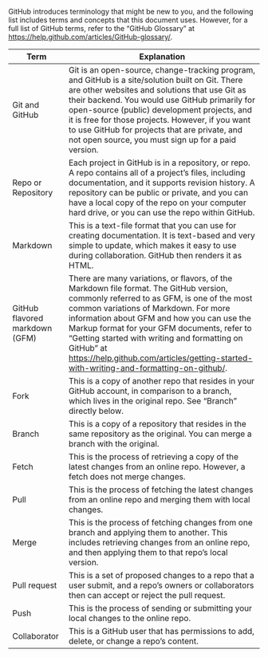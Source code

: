 GitHub introduces terminology that might be new to you, and the following list includes terms and concepts that this document uses. However, for a full list of GitHub terms, refer to the “GitHub Glossary” at <https://help.github.com/articles/GitHub-glossary/>. 

| Term | Explanation |
| --- | --- |
| Git and GitHub | Git is an open-source, change-tracking program, and GitHub is a site/solution built on Git. There are other websites and solutions that use Git as their backend. You would use GitHub primarily for open-source (public) development projects, and it is free for those projects. However, if you want to use GitHub for projects that are private, and not open source, you must sign up for a paid version. |
| Repo or Repository | Each project in GitHub is in a repository, or repo. A repo contains all of a project’s files, including documentation, and it supports revision history. A repository can be public or private, and you can have a local copy of the repo on your computer hard drive, or you can use the repo within GitHub. |
| Markdown | This is a text-file format that you can use for creating documentation. It is text-based and very simple to update, which makes it easy to use during collaboration. GitHub then renders it as HTML. |
| GitHub flavored markdown (GFM) | There are many variations, or flavors, of the Markdown file format. The GitHub version, commonly referred to as GFM, is one of the most common variations of Markdown. For more information about GFM and how you can use the Markup format for your GFM documents, refer to “Getting started with writing and formatting on GitHub” at https://help.github.com/articles/getting-started-with-writing-and-formatting-on-github/. |
| Fork | This is a copy of another repo that resides in your GitHub account, in comparison to a branch, which lives in the original repo. See “Branch” directly below. |
| Branch | This is a copy of a repository that resides in the same repository as the original. You can merge a branch with the original. |
| Fetch | This is the process of retrieving a copy of the latest changes from an online repo. However, a fetch does not merge changes. |
| Pull | This is the process of fetching the latest changes from an online repo and merging them with local changes. |
| Merge | This is the process of fetching changes from one branch and applying them to another. This includes retrieving changes from an online repo, and then applying them to that repo’s local version. |
| Pull request | This is a set of proposed changes to a repo that a user submit, and a repo’s owners or collaborators then can accept or reject the pull request. |
| Push | This is the process of sending or submitting your local changes to the online repo. |
| Collaborator | This is a GitHub user that has permissions to add, delete, or change a repo’s content. |
